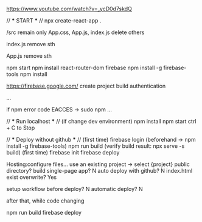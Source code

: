 https://www.youtube.com/watch?v=_ycD0d7skdQ

// **\*** START **\*** //
npx create-react-app .

/src
remain only App.css, App.js, index.js
delete others

index.js
remove sth

App.js
remove sth

npm start
npm install react-router-dom firebase
npm install -g firebase-tools
npm install

https://firebase.google.com/
create project
build authentication

...

if npm error code EACCES -> sudo npm ...

// **\*** Run localhost **\*** //
(if change dev environment) npm install
npm start
ctrl + C to Stop

// **\*** Deploy without github **\*** //
(first time) firebase login (beforehand -> npm install -g firebase-tools)
npm run build
(verify build result: npx serve -s build)
(first time) firebase init
firebase deploy

Hosting:configure files...
use an existing project -> select {project}
public directory? build
single-page app? N
auto deploy with github? N
index.html exist overwrite? Yes

setup workflow before deploy? N
automatic deploy? N

after that, while code changing

npm run build
firebase deploy
